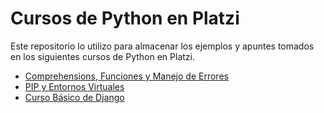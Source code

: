 # Cursos de Python en Platzi
Este repositorio lo utilizo para almacenar los ejemplos y apuntes tomados en los siguientes cursos de Python en Platzi.
- [Comprehensions, Funciones y Manejo de Errores](https://github.com/segad82/curso-python/tree/main/comprehensions-functions-errorhandler)
- [PIP y Entornos Virtuales](https://github.com/segad82/curso-python/tree/main/pip-virtual-environments)
- [Curso Básico de Django](https://github.com/segad82/curso-python/tree/main/basic-django)